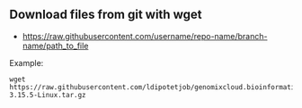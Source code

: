 ## Download files from git with wget

* https://raw.githubusercontent.com/username/repo-name/branch-name/path_to_file
  
Example:
```shell
wget https://raw.githubusercontent.com/ldipotetjob/genomixcloud.bioinformatic/develop/binaries/SPAdes-3.15.5-Linux.tar.gz
```

